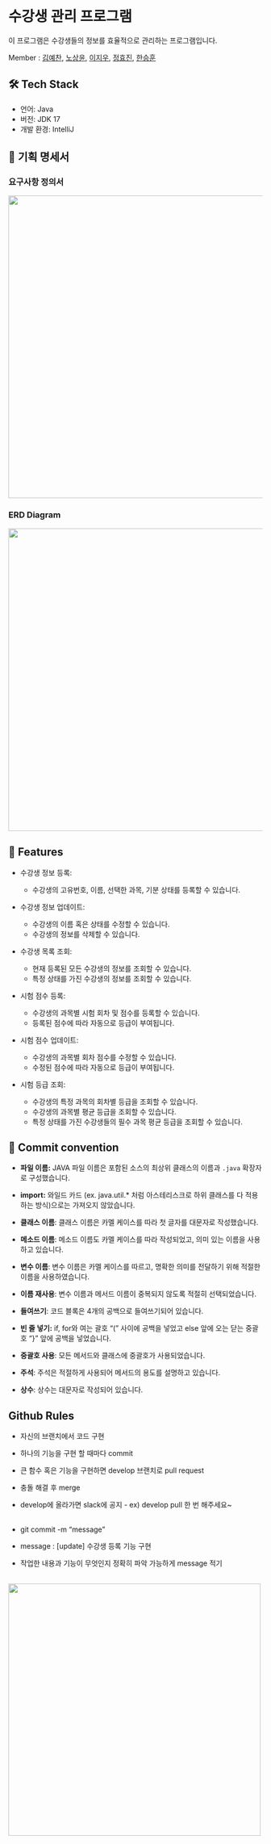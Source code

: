 # 수강생 관리 프로그램

이 프로그램은 수강생들의 정보를 효율적으로 관리하는 프로그램입니다.

Member : [김예찬](https://github.com/wondo8449), [노상윤](https://github.com/rohtable/), [이지우](https://github.com/20210805jiwoo), [정효진](https://github.com/hyojjin-jeong), [한승훈](https://github.com/hsh1105)

## 🛠️ Tech Stack

- 언어: Java
- 버전: JDK 17
- 개발 환경: IntelliJ

## 📕 기획 명세서

### 요구사항 정의서
<img src="https://github.com/GIGAZO/TeamProject/assets/102974424/b2e06662-30a6-47ef-8e9c-b015c8fefcba" width="600">

### ERD Diagram
<img src="https://github.com/GIGAZO/TeamProject/assets/102974424/07ab1265-a1de-4bde-9e39-22599a7731cf" width="600">

## 🔖 Features

- 수강생 정보 등록:
    - 수강생의 고유번호, 이름, 선택한 과목, 기분 상태를 등록할 수 있습니다.
      
- 수강생 정보 업데이트:
    - 수강생의 이름 혹은 상태를 수정할 수 있습니다.
    - 수강생의 정보를 삭제할 수 있습니다.
- 수강생 목록 조회:
    - 현재 등록된 모든 수강생의 정보를 조회할 수 있습니다.
    - 특정 상태를 가진 수강생의 정보를 조회할 수 있습니다.
- 시험 점수 등록:
    - 수강생의 과목별 시험 회차 및 점수를 등록할 수 있습니다.
    - 등록된 점수에 따라 자동으로 등급이 부여됩니다.
- 시험 점수 업데이트:
    - 수강생의 과목별 회차 점수를 수정할 수 있습니다.
    - 수정된 점수에 따라 자동으로 등급이 부여됩니다.
- 시험 등급 조회:
    - 수강생의 특정 과목의 회차별 등급을 조회할 수 있습니다.
    - 수강생의 과목별 평균 등급을 조회할 수 있습니다. 
    - 특정 상태를 가진 수강생들의 필수 과목 평균 등급을 조회할 수 있습니다.
      
## 🤙 Commit convention
- **파일 이름:** JAVA 파일 이름은 포함된 소스의 최상위 클래스의 이름과 `.java` 확장자로 구성했습니다.
  
- **import:** 와일드 카드 (ex. java.util.* 처럼 아스테리스크로 하위 클래스를 다 적용하는 방식)으로는 가져오지 않았습니다.
- **클래스 이름**: 클래스 이름은 카멜 케이스를 따라 첫 글자를 대문자로 작성했습니다.
- **메소드 이름**: 메소드 이름도 카멜 케이스를 따라 작성되었고, 의미 있는 이름을 사용하고 있습니다.
- **변수 이름**: 변수 이름은 카멜 케이스를 따르고, 명확한 의미를 전달하기 위해 적절한 이름을 사용하였습니다.
- **이름 재사용**: 변수 이름과 메서드 이름이 중복되지 않도록 적절히 선택되었습니다.
- **들여쓰기**: 코드 블록은 4개의 공백으로 들여쓰기되어 있습니다.
- **빈 줄 넣기:** if, for와 여는 괄호 “(” 사이에 공백을 넣었고 else 앞에 오는 닫는 중괄호 “}” 앞에 공백을 넣었습니다.
- **중괄호 사용**: 모든 메서드와 클래스에 중괄호가 사용되었습니다.
- **주석**: 주석은 적절하게 사용되어 메서드의 용도를 설명하고 있습니다.
- **상수**: 상수는 대문자로 작성되어 있습니다.

## Github Rules
- 자신의 브랜치에서 코드 구현
  
- 하나의 기능을 구현 할 때마다 commit
- 큰 함수 혹은 기능을 구현하면 develop 브랜치로 pull request
- 충돌 해결 후 merge
- develop에 올라가면 slack에 공지 - ex) develop pull 한 번 해주세요~ <br><br>
- git commit -m “message”
- message : [update] 수강생 등록 기능 구현
- 작업한 내용과 기능이 무엇인지 정확히 파악 가능하게 message 적기 <br><br>

<img src="https://github.com/GIGAZO/TeamProject/assets/102974424/5195ca23-e684-43b8-a14f-8b79cd94302f" width="500">
